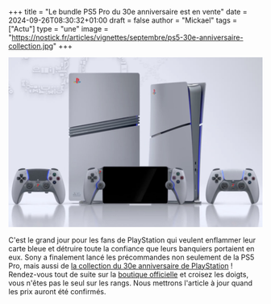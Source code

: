 +++
title = "Le bundle PS5 Pro du 30e anniversaire est en vente"
date = 2024-09-26T08:30:32+01:00
draft = false
author = "Mickael"
tags = ["Actu"]
type = "une"
image = "https://nostick.fr/articles/vignettes/septembre/ps5-30e-anniversaire-collection.jpg"
+++

![PS5 Pro 30e](ps5-30e-anniversaire-collection.jpg "30 ans et toutes leurs dents.")

C'est le grand jour pour les fans de PlayStation qui veulent enflammer leur carte bleue et détruire toute la confiance que leurs banquiers portaient en eux. Sony a finalement lancé les précommandes non seulement de la PS5 Pro, mais aussi de [la collection du 30e anniversaire de PlayStation](https://nostick.fr/articles/2024/septembre/1909-ps5-30e-anniversaire/) ! Rendez-vous tout de suite sur la [boutique officielle](https://direct.playstation.com/fr-fr) et croisez les doigts, vous n'êtes pas le seul sur les rangs. Nous mettrons l'article à jour quand les prix auront été confirmés.

